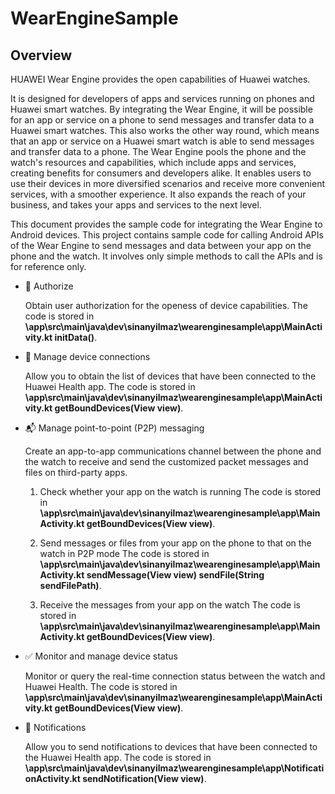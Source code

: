# WearEngineSample

## Overview

HUAWEI Wear Engine provides the open capabilities of Huawei watches.

It is designed for developers of apps and services running on phones and Huawei smart watches.
By integrating the Wear Engine, it will be possible for an app or service on a phone to send messages and transfer data to a Huawei smart watches. This also works the other way round, which means that an app or service on a Huawei smart watch is able to send messages and transfer data to a phone.
The Wear Engine pools the phone and the watch's resources and capabilities, which include apps and services, creating benefits for consumers and developers alike. It enables users to use their devices in more diversified scenarios and receive more convenient services, with a smoother experience. It also expands the reach of your business, and takes your apps and services to the next level.

This document provides the sample code for integrating the Wear Engine to Android devices. This project contains sample code for calling Android APIs of the Wear Engine to send messages and data between your app on the phone and the watch. It involves only simple methods to call the APIs and is for reference only.

-   :key: Authorize

    Obtain user authorization for the openess of device capabilities.
    The code is stored in  **\\app\\src\\main\\java\\dev\\sinanyilmaz\\wearenginesample\\app\\MainActivity.kt initData\(\)**.

-   :link: Manage device connections

    Allow you to obtain the list of devices that have been connected to the Huawei Health app.
    The code is stored in  **\\app\\src\\main\\java\\dev\\sinanyilmaz\\wearenginesample\\app\\MainActivity.kt getBoundDevices\(View view\)**.

-   :mailbox_with_mail: Manage point-to-point \(P2P\) messaging

    Create an app-to-app communications channel between the phone and the watch to receive and send the customized packet messages and files on third-party apps.

    1. Check whether your app on the watch is running
    The code is stored in  **\\app\\src\\main\\java\\dev\\sinanyilmaz\\wearenginesample\\app\\MainActivity.kt getBoundDevices\(View view\)**.

    2. Send messages or files from your app on the phone to that on the watch in P2P mode
    The code is stored in  **\\app\\src\\main\\java\\dev\\sinanyilmaz\\wearenginesample\\app\\MainActivity.kt sendMessage\(View view\) sendFile\(String sendFilePath\)**.

    3. Receive the messages from your app on the watch
    The code is stored in  **\\app\\src\\main\\java\\dev\\sinanyilmaz\\wearenginesample\\app\\MainActivity.kt getBoundDevices\(View view\)**.

-   :white_check_mark: Monitor and manage device status

    Monitor or query the real-time connection status between the watch and Huawei Health.
    The code is stored in  **\\app\\src\\main\\java\\dev\\sinanyilmaz\\wearenginesample\\app\\MainActivity.kt getBoundDevices\(View view\)**.

-   :bell: Notifications

    Allow you to send notifications to devices that have been connected to the Huawei Health app.
    The code is stored in  **\\app\\src\\main\\java\\dev\\sinanyilmaz\\wearenginesample\\app\\NotificationActivity.kt  sendNotification\(View view\)**.

